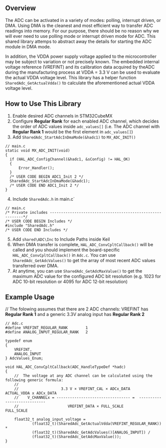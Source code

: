 ## Overview
The ADC can be activated in a variety of modes: polling, interrupt driven, or DMA. Using DMA is the cleanest and most efficient way to transfer ADC readings into memory. For our purpose, there should be no reason why we will ever need to use polling mode or interrupt driven mode for ADC. This shared library attemps to abstract away the details for starting the ADC module in DMA mode.

In addition, the VDDA power supply voltage applied to the microcontroller may be subject to variation or not precisely known. The embedded internal voltage reference (VREFINT) and its calibration data acquired by theADC during the manufacturing process at VDDA = 3.3 V can be used to evaluate the actual VDDA voltage level. This library has a helper function `SharedAdc_GetActualVdda()` to calculate the aforementioned actual VDDA voltage level.

## How to Use This Library
1. Enable desired ADC channels in STM32CubeMX
2. Configure **Regular Rank** for each enabled ADC channel, which decides the order of ADC values inside `adc_values[]` (i.e. The ADC channel with **Regular Rank 1** would be the first element in `adc_values[]`)
3. Add `SharedAdc_StartAdcInDmaMode(&hadc1)` to `MX_ADC_INIT()`
```
// main.c
static void MX_ADC_INIT(void)
{
  if (HAL_ADC_ConfigChannel(&hadc1, &sConfig) != HAL_OK)
  {
      Error_Handler();
  }
  /* USER CODE BEGIN ADC1_Init 2 */
  SharedAdc_StartAdcInDmaMode(&hadc1);
  /* USER CODE END ADC1_Init 2 */
}
```
4. Include `SharedAdc.h` in main.c`
```
// main.c
/* Private includes ----------------------------------------------------------*/
/* USER CODE BEGIN Includes */
#include "SharedAdc.h"
/* USER CODE END Includes */

```
5. Add `shared\ADC\Inc` to Include Paths inside Keil
6. When DMA transfer is complete, `HAL_ADC_ConvCpltCallback()` will be called and you should implement the board-specific `HAL_ADC_ConvCpltCallback()` in `Adc.c`. You can use `SharedAdc_GetAdcValues()` to get the array of most recent ADC values transferred over DMA.
7. At anytime, you can use `SharedAdc_GetAdcMaxValue()` to get the maximum ADC value for the configured ADC bit resolution (e.g. 1023 for ADC 10-bit resolution or 4095 for ADC 12-bit resolution)

## Example Usage
// The folowing assumes that there are 2 ADC channels: VREFINT has **Regular Rank 1** and a generic 3.3V analog input has **Regular Rank 2**
```
// Adc.c
#define VREFINT_REGULAR_RANK        1
#define ANALOG_INPUT_REGULAR_RANK   2

typedef enum
{
    VREFINT,
    ANALOG_INPUT
} AdcValues_Enum;

void HAL_ADC_ConvCpltCallback(ADC_HandleTypeDef *hadc)
{
    //  The voltage at any ADC channel can be calculated using the following generic formula:
    //
    //                   3.3 V × VREFINT_CAL × ADCx_DATA      ACTUAL_VDDA x ADCx_DATA
    //    V_CHANNELx = --------------------------------- =  ----------------------------
    //                      VREFINT_DATA × FULL_SCALE                FULL_SCALE

    float32_t analog_input_voltage =
            (float32_t)(SharedAdc_GetActualVdda(VREFINT_REGULAR_RANK)) *
            (float32_t)(SharedAdc_GetAdcValues()[ANALOG_INPUT]) /
            (float32_t)(SharedAdc_GetAdcMaxValue());
}
```
